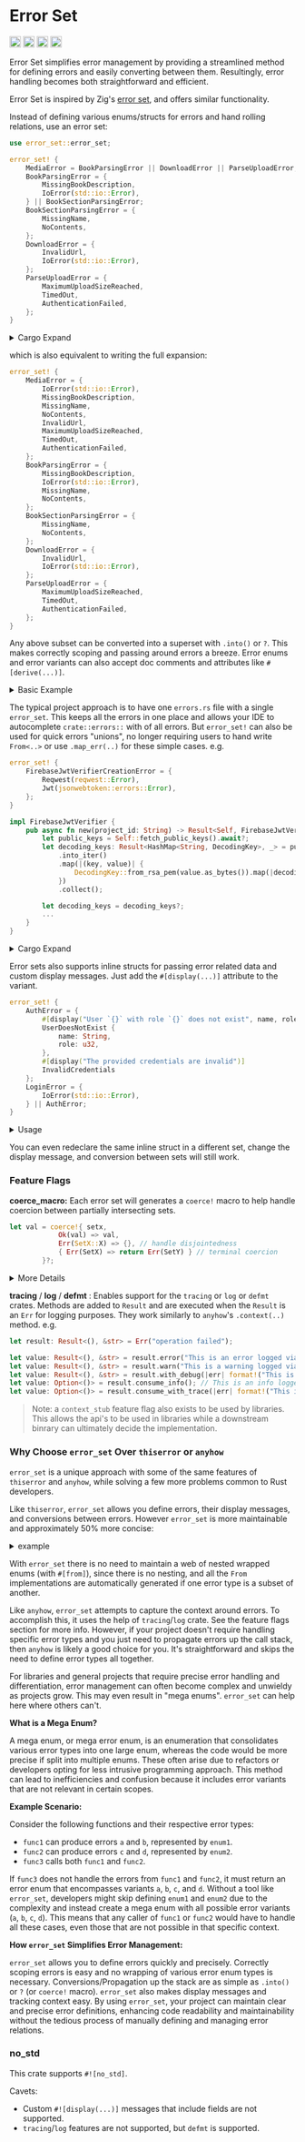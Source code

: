 # Error Set

[<img alt="github" src="https://img.shields.io/badge/github-mcmah309/error_set-8da0cb?style=for-the-badge&labelColor=555555&logo=github" height="20">](https://github.com/mcmah309/error_set)
[<img alt="crates.io" src="https://img.shields.io/crates/v/error_set.svg?style=for-the-badge&color=fc8d62&logo=rust" height="20">](https://crates.io/crates/error_set)
[<img alt="docs.rs" src="https://img.shields.io/badge/docs.rs-error_set-66c2a5?style=for-the-badge&labelColor=555555&logo=docs.rs" height="20">](https://docs.rs/error_set)
[<img alt="build status" src="https://img.shields.io/github/actions/workflow/status/mcmah309/error_set/ci.yml?branch=master&style=for-the-badge" height="20">](https://github.com/mcmah309/error_set/actions?query=branch%3Amaster)

Error Set simplifies error management by providing a streamlined method for defining errors and easily converting between them. Resultingly, error handling becomes both straightforward and efficient.

Error Set is inspired by Zig's [error set](https://ziglang.org/documentation/master/#Error-Set-Type), and offers similar functionality.

Instead of defining various enums/structs for errors and hand rolling relations, use an error set:
```rust
use error_set::error_set;

error_set! {
    MediaError = BookParsingError || DownloadError || ParseUploadError;
    BookParsingError = {
        MissingBookDescription,
        IoError(std::io::Error),
    } || BookSectionParsingError;
    BookSectionParsingError = {
        MissingName,
        NoContents,
    };
    DownloadError = {
        InvalidUrl,
        IoError(std::io::Error),
    };
    ParseUploadError = {
        MaximumUploadSizeReached,
        TimedOut,
        AuthenticationFailed,
    };
}
```
<details>

  <summary>Cargo Expand</summary>

```rust
#[derive(Debug)]
pub enum MediaError {
    MissingBookDescription,
    IoError(std::io::Error),
    MissingName,
    NoContents,
    InvalidUrl,
    MaximumUploadSizeReached,
    TimedOut,
    AuthenticationFailed,
}
#[allow(unused_qualifications)]
impl std::error::Error for MediaError {
    fn source(&self) -> Option<&(dyn std::error::Error + 'static)> {
        match *self {
            MediaError::IoError(ref source) => source.source(),
            #[allow(unreachable_patterns)]
            _ => None,
        }
    }
}
impl core::fmt::Display for MediaError {
    #[inline]
    fn fmt(&self, f: &mut core::fmt::Formatter) -> core::fmt::Result {
        let variant_name = match *self {
            MediaError::MissingBookDescription => "MediaError::MissingBookDescription",
            MediaError::IoError(_) => "MediaError::IoError",
            MediaError::MissingName => "MediaError::MissingName",
            MediaError::NoContents => "MediaError::NoContents",
            MediaError::InvalidUrl => "MediaError::InvalidUrl",
            MediaError::MaximumUploadSizeReached => "MediaError::MaximumUploadSizeReached",
            MediaError::TimedOut => "MediaError::TimedOut",
            MediaError::AuthenticationFailed => "MediaError::AuthenticationFailed",
        };
        f.write_fmt($crate::format_args!("{}", variant_name))
    }
}
impl From<BookParsingError> for MediaError {
    fn from(error: BookParsingError) -> Self {
        match error {
            BookParsingError::MissingBookDescription => MediaError::MissingBookDescription,
            BookParsingError::IoError(source) => MediaError::IoError(source),
            BookParsingError::MissingName => MediaError::MissingName,
            BookParsingError::NoContents => MediaError::NoContents,
        }
    }
}
impl From<BookSectionParsingError> for MediaError {
    fn from(error: BookSectionParsingError) -> Self {
        match error {
            BookSectionParsingError::MissingName => MediaError::MissingName,
            BookSectionParsingError::NoContents => MediaError::NoContents,
        }
    }
}
impl From<DownloadError> for MediaError {
    fn from(error: DownloadError) -> Self {
        match error {
            DownloadError::InvalidUrl => MediaError::InvalidUrl,
            DownloadError::IoError(source) => MediaError::IoError(source),
        }
    }
}
impl From<ParseUploadError> for MediaError {
    fn from(error: ParseUploadError) -> Self {
        match error {
            ParseUploadError::MaximumUploadSizeReached => MediaError::MaximumUploadSizeReached,
            ParseUploadError::TimedOut => MediaError::TimedOut,
            ParseUploadError::AuthenticationFailed => MediaError::AuthenticationFailed,
        }
    }
}
impl From<std::io::Error> for MediaError {
    fn from(error: std::io::Error) -> Self {
        MediaError::IoError(error)
    }
}
#[derive(Debug)]
pub enum BookParsingError {
    MissingBookDescription,
    IoError(std::io::Error),
    MissingName,
    NoContents,
}
#[allow(unused_qualifications)]
impl std::error::Error for BookParsingError {
    fn source(&self) -> Option<&(dyn std::error::Error + 'static)> {
        match *self {
            BookParsingError::IoError(ref source) => source.source(),
            #[allow(unreachable_patterns)]
            _ => None,
        }
    }
}
impl core::fmt::Display for BookParsingError {
    #[inline]
    fn fmt(&self, f: &mut core::fmt::Formatter) -> core::fmt::Result {
        let variant_name = match *self {
            BookParsingError::MissingBookDescription => "BookParsingError::MissingBookDescription",
            BookParsingError::IoError(_) => "BookParsingError::IoError",
            BookParsingError::MissingName => "BookParsingError::MissingName",
            BookParsingError::NoContents => "BookParsingError::NoContents",
        };
        f.write_fmt($crate::format_args!("{}", variant_name))
    }
}
impl From<BookSectionParsingError> for BookParsingError {
    fn from(error: BookSectionParsingError) -> Self {
        match error {
            BookSectionParsingError::MissingName => BookParsingError::MissingName,
            BookSectionParsingError::NoContents => BookParsingError::NoContents,
        }
    }
}
impl From<std::io::Error> for BookParsingError {
    fn from(error: std::io::Error) -> Self {
        BookParsingError::IoError(error)
    }
}
#[derive(Debug)]
pub enum BookSectionParsingError {
    MissingName,
    NoContents,
}
#[allow(unused_qualifications)]
impl std::error::Error for BookSectionParsingError {}

impl core::fmt::Display for BookSectionParsingError {
    #[inline]
    fn fmt(&self, f: &mut core::fmt::Formatter) -> core::fmt::Result {
        let variant_name = match *self {
            BookSectionParsingError::MissingName => "BookSectionParsingError::MissingName",
            BookSectionParsingError::NoContents => "BookSectionParsingError::NoContents",
        };
        f.write_fmt($crate::format_args!("{}", variant_name))
    }
}
#[derive(Debug)]
pub enum DownloadError {
    InvalidUrl,
    IoError(std::io::Error),
}
#[allow(unused_qualifications)]
impl std::error::Error for DownloadError {
    fn source(&self) -> Option<&(dyn std::error::Error + 'static)> {
        match *self {
            DownloadError::IoError(ref source) => source.source(),
            #[allow(unreachable_patterns)]
            _ => None,
        }
    }
}
impl core::fmt::Display for DownloadError {
    #[inline]
    fn fmt(&self, f: &mut core::fmt::Formatter) -> core::fmt::Result {
        let variant_name = match *self {
            DownloadError::InvalidUrl => "DownloadError::InvalidUrl",
            DownloadError::IoError(_) => "DownloadError::IoError",
        };
        f.write_fmt($crate::format_args!("{}", variant_name))
    }
}
impl From<std::io::Error> for DownloadError {
    fn from(error: std::io::Error) -> Self {
        DownloadError::IoError(error)
    }
}
#[derive(Debug)]
pub enum ParseUploadError {
    MaximumUploadSizeReached,
    TimedOut,
    AuthenticationFailed,
}
#[allow(unused_qualifications)]
impl std::error::Error for ParseUploadError {}

impl core::fmt::Display for ParseUploadError {
    #[inline]
    fn fmt(&self, f: &mut core::fmt::Formatter) -> core::fmt::Result {
        let variant_name = match *self {
            ParseUploadError::MaximumUploadSizeReached => {
                "ParseUploadError::MaximumUploadSizeReached"
            }
            ParseUploadError::TimedOut => "ParseUploadError::TimedOut",
            ParseUploadError::AuthenticationFailed => "ParseUploadError::AuthenticationFailed",
        };
        f.write_fmt($crate::format_args!("{}", variant_name))
    }
}
```
</details>

which is also equivalent to writing the full expansion:
```rust
error_set! {
    MediaError = {
        IoError(std::io::Error),
        MissingBookDescription,
        MissingName,
        NoContents,
        InvalidUrl,
        MaximumUploadSizeReached,
        TimedOut,
        AuthenticationFailed,
    };
    BookParsingError = {
        MissingBookDescription,
        IoError(std::io::Error),
        MissingName,
        NoContents,
    };
    BookSectionParsingError = {
        MissingName,
        NoContents,
    };
    DownloadError = {
        InvalidUrl,
        IoError(std::io::Error),
    };
    ParseUploadError = {
        MaximumUploadSizeReached,
        TimedOut,
        AuthenticationFailed,
    };
}
```
Any above subset can be converted into a superset with `.into()` or `?`. 
This makes correctly scoping and passing around errors a breeze.
Error enums and error variants can also accept doc comments and attributes like `#[derive(...)]`.

<details>

  <summary>Basic Example</summary>

```rust
use error_set::error_set;

error_set! {
    MediaError = {
        IoError(std::io::Error)
    } || BookParsingError || DownloadError || ParseUploadError;
    BookParsingError = {
        MissingBookDescription,
        CouldNotReadBook(std::io::Error),
    } || BookSectionParsingError;
    BookSectionParsingError = {
        MissingName,
        NoContents,
    };
    DownloadError = {
        InvalidUrl,
        CouldNotSaveBook(std::io::Error),
    };
    ParseUploadError = {
        MaximumUploadSizeReached,
        TimedOut,
        AuthenticationFailed,
    };
}

fn main() {
    let book_section_parsing_error: BookSectionParsingError = BookSectionParsingError::MissingName;
    let book_parsing_error: BookParsingError = book_section_parsing_error.into();
    assert!(matches!(book_parsing_error, BookParsingError::MissingName));
    let media_error: MediaError = book_parsing_error.into();
    assert!(matches!(media_error, MediaError::MissingName));

    let io_error = std::io::Error::new(std::io::ErrorKind::OutOfMemory, "oops out of memory");
    let result_download_error: Result<(), DownloadError> = Err(io_error).coerce(); // `.coerce()` == `.map_err(Into::into)`
    let result_media_error: Result<(), MediaError> = result_download_error.coerce(); // `.coerce()` == `.map_err(Into::into)`
    assert!(matches!(result_media_error, Err(MediaError::IoError(_))));
}
```
</details>


The typical project approach is to have one `errors.rs` file with a single `error_set`. This keeps
all the errors in one place and allows your IDE to autocomplete `crate::errors::` with of all errors.
But `error_set!` can also be used for quick errors "unions", no longer requiring users to 
hand write `From<..>` or use `.map_err(..)` for these simple cases.
e.g.
```rust
error_set! {
    FirebaseJwtVerifierCreationError = {
        Reqwest(reqwest::Error),
        Jwt(jsonwebtoken::errors::Error),
    };
}

impl FirebaseJwtVerifier {
    pub async fn new(project_id: String) -> Result<Self, FirebaseJwtVerifierCreationError> {
        let public_keys = Self::fetch_public_keys().await?;
        let decoding_keys: Result<HashMap<String, DecodingKey>, _> = public_keys
            .into_iter()
            .map(|(key, value)| {
                DecodingKey::from_rsa_pem(value.as_bytes()).map(|decoding_key| (key, decoding_key))
            })
            .collect();

        let decoding_keys = decoding_keys?;
        ...
    }
}
```
<details>

  <summary>Cargo Expand</summary>

```rust
#[derive(Debug)]
pub enum FirebaseJwtVerifierCreationError {
    Reqwest(reqwest::Error),
    Jwt(jsonwebtoken::errors::Error),
}
#[allow(unused_qualifications)]
impl std::error::Error for FirebaseJwtVerifierCreationError {
    fn source(&self) -> Option<&(dyn std::error::Error + 'static)> {
        match *self {
            FirebaseJwtVerifierCreationError::Reqwest(ref source) => source.source(),
            FirebaseJwtVerifierCreationError::Jwt(ref source) => source.source(),
            #[allow(unreachable_patterns)]
            _ => None,
        }
    }
}
impl core::fmt::Display for FirebaseJwtVerifierCreationError {
    #[inline]
    fn fmt(&self, f: &mut core::fmt::Formatter) -> core::fmt::Result {
        let variant_name = match *self {
            FirebaseJwtVerifierCreationError::Reqwest(_) => {
                "FirebaseJwtVerifierCreationError::Reqwest"
            }
            FirebaseJwtVerifierCreationError::Jwt(_) => "FirebaseJwtVerifierCreationError::Jwt",
        };
        f.write_fmt($crate::format_args!("{}", variant_name))
    }
}
impl From<reqwest::Error> for FirebaseJwtVerifierCreationError {
    fn from(error: reqwest::Error) -> Self {
        FirebaseJwtVerifierCreationError::Reqwest(error)
    }
}
impl From<jsonwebtoken::errors::Error> for FirebaseJwtVerifierCreationError {
    fn from(error: jsonwebtoken::errors::Error) -> Self {
        FirebaseJwtVerifierCreationError::Jwt(error)
    }
}
```
</details>

Error sets also supports inline structs for passing error related data and custom display messages. 
Just add the `#[display(...)]` attribute to the variant.
```rust
error_set! {
    AuthError = {
        #[display("User `{}` with role `{}` does not exist", name, role)]
        UserDoesNotExist {
            name: String,
            role: u32,
        },
        #[display("The provided credentials are invalid")]
        InvalidCredentials
    };
    LoginError = {
        IoError(std::io::Error),
    } || AuthError;
}
```
<details>

<summary>Usage</summary>

```rust
fn main() {
    let x: AuthError = AuthError::UserDoesNotExist {
        name: "john".to_string(),
        role: 30,
    };
    assert_eq!(x.to_string(), "User `john` with role `30` does not exist".to_string());
    let y: LoginError = x.into();
    assert_eq!(y.to_string(), "User `john` with role `30` does not exist".to_string());
    let x = AuthError::InvalidCredentials;
    assert_eq!(x.to_string(), "The provided credentials are invalid".to_string());
}
```

</details>

You can even redeclare the same inline struct in a different set, change the display message, and conversion between sets will still work.


### Feature Flags

**coerce_macro:** Each error set will generates a `coerce!` macro to help handle coercion between partially intersecting sets.

```rust
let val = coerce!{ setx,
            Ok(val) => val,
            Err(SetX::X) => {}, // handle disjointedness
            { Err(SetX) => return Err(SetY) } // terminal coercion
        }?;
```

<details>

<summary>More Details</summary>

Given:
 ```rust
 error_set! {
    SetX = {
        X
    } || Common;
    SetY = {
        Y
    } || Common;
    Common = {
        A,
        B,
        C,
        D,
        E,
        F,
        G,
        H,
    };
 }
 ```

 rather than writing:

 ```rust
 fn setx_result_to_sety_result() -> Result<(), SetY> {
    let _ok = match setx_result() {
        Ok(ok) => ok,
        Err(SetX::X) => {} // handle disjointedness
        Err(SetX::A) => {
            return Err(SetY::A);
        }
        Err(SetX::B) => {
            return Err(SetY::B);
        }
        Err(SetX::C) => {
            return Err(SetY::C);
        }
        Err(SetX::D) => {
            return Err(SetY::D);
        }
        Err(SetX::E) => {
            return Err(SetY::E);
        }
        Err(SetX::F) => {
            return Err(SetY::F);
        }
        Err(SetX::G) => {
            return Err(SetY::G);
        }
        Err(SetX::H) => {
            return Err(SetY::H);
        }
    };
    Ok(())
 }
 ```

 one can write this, which compiles to the `match` statement above:

 ```rust
 fn setx_result_to_sety_result() -> Result<(), SetY> {
    let _ok = coerce!{ setx_result(),
        Ok(ok) => ok,
        Err(SetX::X) => {}, // handle disjointedness
        { Err(SetX) => return Err(SetY) } // terminal coercion
    };
    Ok(())
 }
 ```

 The `coerce!` macro is a flat fast (no tt muncher 🦫) declarative macro created by the `error_set!` macro for the set.
 `coerce!` behaves like a regular `match` statement, except it allows a terminal coercion statement between sets. e.g.

 ```rust
 { Err(SetX) => return Err(SetY) }
 { Err(SetX) => Err(SetY) }
 { SetX => return SetY }
 { SetX => SetY }
 ```

 With `coerce!`, one can concisely handle specific variants of errors as they bubble up the call stack and propagate the rest.
</details>

**tracing** / **log** / **defmt** :
Enables support for the `tracing` or `log` or `defmt` crates. Methods are added to `Result` and are executed when the `Result` is an `Err` for logging purposes. They work similarly to `anyhow`'s `.context(..)` method. e.g.
```rust
let result: Result<(), &str> = Err("operation failed");

let value: Result<(), &str> = result.error("This is an error logged via tracing/log/defmt if `Err`");
let value: Result<(), &str> = result.warn("This is a warning logged via tracing/log/defmt if `Err`");
let value: Result<(), &str> = result.with_debug(|err| format!("This is a debug logged via tracing/log/defmt if `Err`: {}", err));
let value: Option<()> = result.consume_info(); // This is an info logged via tracing/log/defmt if `Err`
let value: Option<()> = result.consume_with_trace(|err| format!("This is a trace logged via tracing/log/defmt if `Err`: {}", err));
```
> Note: a `context_stub` feature flag also exists to be used by libraries. This allows the api's to be used in libraries
> while a downstream binrary can ultimately decide the implementation.

### Why Choose `error_set` Over `thiserror` or `anyhow`

`error_set` is a unique approach with some of the same features of `thiserror` and `anyhow`, while solving a few more problems
common to Rust developers.

Like `thiserror`, `error_set` allows you define errors, their display messages, and conversions between errors. However `error_set`
is more maintainable and approximately 50% more concise:

<details>

<summary>example</summary>

```rust
// thiserror
#[derive(Error)]
enum Error1 {
    a,
    b,
}
#[derive(Error)]
enum Error2 {
    c,
    d,
}
#[derive(Error)]
enum Error3 {
    Error1(#[from] Error1),
    Error2(#[from] Error2),
}

// error_set
error_set! {
    Error1 = {
        a,
        b
    };
    Error2 = {
        c,
        d
    };
  Error3 = Error1 || Error2;
  // `Error3` above is equivalent to writing
  // ```
  // Error3 = {
  //    a,
  //    b,
  //    c,
  //    d
  // };
  // ```
}
```

</details>

With `error_set` there is no need to maintain a web of nested wrapped enums (with `#[from]`), since there is no nesting, and all the `From` implementations are automatically generated if one error type is a subset of another.

Like `anyhow`, `error_set` attempts to capture the context around errors. To accomplish this, it uses the help of `tracing`/`log` crate. See the
feature flags section for more info. However, if your project doesn't require handling specific error types and you just need to propagate errors up the call stack, then `anyhow` is likely a good choice for you. It's straightforward and skips the need to define error types all together.

For libraries and general projects that require precise error handling and differentiation, error management can often become complex and unwieldy
as projects grow. This may even result in "mega enums". `error_set` can help here where others can't.

**What is a Mega Enum?**

A mega enum, or mega error enum, is an enumeration that consolidates various error types into one large enum, whereas the code would be more precise if split into multiple enums.
These often arise due to refactors or developers opting for less intrusive programming approach.
This method can lead to inefficiencies and confusion because it includes error variants that are not relevant in certain scopes. 

**Example Scenario:**

Consider the following functions and their respective error types:

- `func1` can produce errors `a` and `b`, represented by `enum1`.
- `func2` can produce errors `c` and `d`, represented by `enum2`.
- `func3` calls both `func1` and `func2`.

If `func3` does not handle the errors from `func1` and `func2`, it must return an error enum that encompasses variants `a`, `b`, `c`, and `d`. Without a tool like `error_set`, developers might skip defining `enum1` and `enum2` due to the complexity and instead create a mega enum with all possible error variants (`a`, `b`, `c`, `d`). This means that any caller of `func1` or `func2` would have to handle all these cases, even those that are not possible in that specific context.

**How `error_set` Simplifies Error Management:**

`error_set` allows you to define errors quickly and precisely. Correctly scoping errors is easy and no wrapping of
various error enum types is necessary. Conversions/Propagation up the stack are as simple as `.into()` or `?` (or `coerce!` macro).
`error_set` also makes display messages and tracking context easy.
By using `error_set`, your project can maintain clear and precise error definitions, enhancing code readability and maintainability without the tedious process of manually defining and managing error relations.

### no_std

This crate supports `#![no_std]`. 

Cavets:
 - Custom `#![display(...)]` messages that include fields are not supported.
 - `tracing`/`log` features are not supported, but `defmt` is supported.